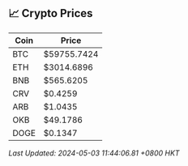 ## 📈 Crypto Prices

| Coin | Price |
| ---- | ----- |
| BTC | $59755.7424 |
| ETH | $3014.6896 |
| BNB | $565.6205 |
| CRV | $0.4259 |
| ARB | $1.0435 |
| OKB | $49.1786 |
| DOGE | $0.1347 |

_Last Updated: 2024-05-03 11:44:06.81 +0800 HKT_